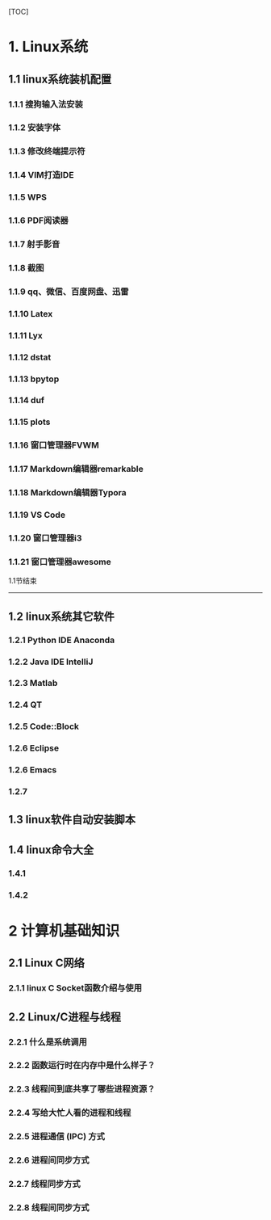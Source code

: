 [TOC]



# 1. Linux系统



## 1.1 linux系统装机配置

 ### 1.1.1 搜狗输入法安装



### 1.1.2 安装字体



### 1.1.3 修改终端提示符



### 1.1.4 VIM打造IDE



### 1.1.5 WPS



### 1.1.6 PDF阅读器



### 1.1.7 射手影音



### 1.1.8 截图



### 1.1.9 qq、微信、百度网盘、迅雷



### 1.1.10 Latex



### 1.1.11 Lyx



### 1.1.12 dstat



### 1.1.13 bpytop



### 1.1.14 duf



### 1.1.15 plots



### 1.1.16 窗口管理器FVWM



### 1.1.17 Markdown编辑器remarkable



### 1.1.18 Markdown编辑器Typora



### 1.1.19 VS Code





### 1.1.20 窗口管理器i3



### 1.1.21 窗口管理器awesome





1.1节结束

------



### 



### 









## 1.2 linux系统其它软件



### 1.2.1 Python IDE Anaconda



### 1.2.2 Java IDE IntelliJ



### 1.2.3 Matlab



### 1.2.4 QT



### 1.2.5 Code::Block



### 1.2.6 Eclipse



### 1.2.6 Emacs



### 1.2.7 









## 1.3 linux软件自动安装脚本





## 1.4 linux命令大全



### 1.4.1 



### 1.4.2 









# 2 计算机基础知识









## 2.1 Linux C网络



### 2.1.1 linux C Socket函数介绍与使用



## 2.2 Linux/C进程与线程



### 2.2.1 什么是系统调用





### 2.2.2 函数运行时在内存中是什么样子？



### 2.2.3 线程间到底共享了哪些进程资源？





### 2.2.4 写给大忙人看的进程和线程





### 2.2.5 进程通信 (IPC) 方式





### 2.2.6 进程间同步方式





### 2.2.7 线程同步方式





### 2.2.8 线程间同步方式
